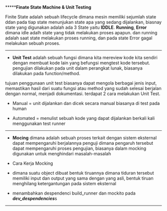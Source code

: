 *******************************Finate State Machine & Unit Testing**************************

Finite State adalah sebuah lifecycle dimana mesin memiliki sejumlah state ddan pada tiap state menunjukan state apa yang sedang dijalankan, biasnay state yang digunakan adalah ada 3 State yaitu **IDDLE**. **Running**, **Error** dimana idle adalh state yang tidak melakukan proses apapun. dan running adalah saat state melakukan proses running, dan pada state Error gagal melakukan sebuah proses.

************************************************************************

* **Unit Test** adalah sebuah fungsi dimana kita mereview kode kita sendiri dengan membuat kode lain yang befungsi mengtest kode tersebut. pengujian dilakukan pada unit dalam perangkat lunak, biasanya dilakukan pada function/method. 

tujuan penggunaan unit test biasanya dapat mengola berbagai jenis input, memastikan hasil dari suatu fungsi atau method yang sudah selesai berjalan dengan normal, menjadi dokumentasi. terdapat 2 cara melakukan Unit Test.

* Manual = unit dijalankan dan dicek secara manual biasanya di test pada human

* Automated = menulist sebuah kode yang dapat dijalankan berkali kali menggunakan test runner

************************************************************************
* **Mocing** dimana adalah sebuah proses terkait dengan sistem eksternal dapat mempengaruhi berjalannya penguji dimana pengaruh tersebut dapat mempengaruhi proses pengujian, biasanya dalam mocking digunakan untuk menghindari masalah-masalah

* Cara Kerja Mocking 
* dimana suatu object dibuat bentuk tiruannya dimana tiduran tersebut memiliki input dan output yang sama dengan yang asli, bentuk tiruan menghilang ketergantungan pada sistem eksternal
*  menambahkan despendenci build_runner dan mockito pada ***dev_despendencies***s
************************************************************************
 